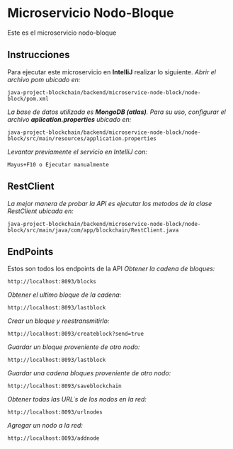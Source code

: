 # Microservicio Nodo-Bloque
Este es el microservicio nodo-bloque

## Instrucciones
Para ejecutar este microservicio en **IntelliJ** realizar lo siguiente.
_Abrir el archivo pom ubicado en:_

```
java-project-blockchain/backend/microservice-node-block/node-block/pom.xml
```
_La base de datos utilizada es **MongoDB (atlas)**. Para su uso, configurar el archivo **aplication.properties** ubicado en:_
```
java-project-blockchain/backend/microservice-node-block/node-block/src/main/resources/application.properties
```
_Levantar previamente el servicio en IntelliJ con:_
```
Mayus+F10 o Ejecutar manualmente
```

## RestClient
_La mejor manera de probar la API es ejecutar los metodos de la clase RestClient ubicada en:_

```
java-project-blockchain/backend/microservice-node-block/node-block/src/main/java/com/app/blockchain/RestClient.java
```

## EndPoints
Estos son todos los endpoints de la API
_Obtener la cadena de bloques:_

```
http://localhost:8093/blocks

```

_Obtener el ultimo bloque de la cadena:_

```
http://localhost:8093/lastblock

```

_Crear un bloque y reestransmitirlo:_

```
http://localhost:8093/createblock?send=true

```

_Guardar un bloque proveniente de otro nodo:_

```
http://localhost:8093/lastblock

```

_Guardar una cadena bloques proveniente de otro nodo:_

```
http://localhost:8093/saveblockchain
```

_Obtener todas las URL´s de los nodos en la red:_

```
http://localhost:8093/urlnodes
```

_Agregar un nodo a la red:_

```
http://localhost:8093/addnode
```

